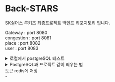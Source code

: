 # Back-STARS
SK쉴더스 루키즈 최종프로젝트 백엔드 리포지토리 입니다.

Gateway :    port 8080<br>
congestion : port 8081<br>
place :      port 8082<br>
user :       port 8083

<details>
<summary>로컬에서 postgreSQL 테스트</summary>

1. Docker 이미지 다운로드 및 컨테이너 실행
    `docker pull postgres:latest`

2. PostgreSQL 컨테이너 실행
    `docker run --name my-postgres -e POSTGRES_USER=root -e POSTGRES_PASSWORD=admin -e POSTGRES_DB=stars_db -p 5432:5432 -d postgres:latest`

3. Spring Boot 애플리케이션 설정
    - 이제, Spring Boot 애플리케이션에서 PostgreSQL과 연결 설정. application.properties에 PostgreSQL 데이터베이스 설정 추가
    ```
    spring.datasource.url=jdbc:postgresql://localhost:5432/stars_db
    spring.datasource.username=root
    spring.datasource.password=admin
    spring.datasource.driver-class-name=org.postgresql.Driver
    spring.jpa.database-platform=org.hibernate.dialect.PostgreSQLDialect
    spring.jpa.hibernate.ddl-auto=update
    ```
</details>


<details>
<summary>PostgreSQL과 프로젝트 같이 띄우는 법</summary>

1. 프로젝트 최상위 디렉토리 (/place-service, docker-compose.yml과 Dockerfile이 있는 위치)에서 docker compose up --build 실행
2. 빌드가 완료되면 자동으로 Spring 로고가 나오면서 실행됨
3. 다른 cmd 창에서 docker exec -it my_postgres bash 실행
4. psql -U root -d stars_db 실행하면 접속이 될 것임
5. 접속한 후 \dt 로 테이블 존재 확인 가능, select 문으로 데이터 확인 가능
+ select * from area; 로 결과를 본 후, q 를 눌러야 다시 명령창으로 돌아갈 수 있음

</details>

<summary>토큰 redis에 저장</summary>
- 

